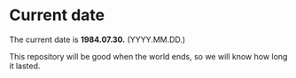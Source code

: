 # Current date

The current date is **1984.07.30.** (YYYY.MM.DD.)

This repository will be good when the world ends, so we will know how long it lasted.